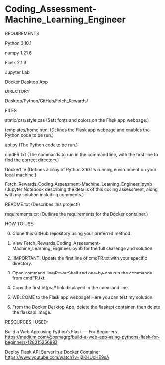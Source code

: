 # Coding_Assessment-Machine_Learning_Engineer




REQUIREMENTS
  
  Python 3.10.1
  
  numpy 1.21.6
  
  Flask 2.1.3
  
  Jupyter Lab
  
  Docker Desktop App




DIRECTORY
  
  Desktop/Python/GitHub/Fetch_Rewards/




FILES
  
  static/css/style.css
  (Sets fonts and colors on the Flask app webpage.)
  
  templates/home.html
  (Defines the Flask app webpage and enables the Python code to be run.)
  
  api.py
  (The Python code to be run.)
  
  cmdFR.txt
  (The commands to run in the command line, with the first line to find the correct directory.)
  
  Dockerfile
  (Defines a copy of Python 3.10.1's running environment on your local machine.)
  
  Fetch_Rewards_Coding_Assessment-Machine_Learning_Engineer.ipynb
  (Jupyter Notebook describing the details of this coding assessment, along with my solution including comments.)
  
  README.txt
  (Describes this project!)
  
  requirements.txt
  (Outlines the requirements for the Docker container.)




HOW TO USE:
  
  0. Clone this GitHub repository using your preferred method.
  
  1. View Fetch_Rewards_Coding_Assessment-Machine_Learning_Engineer.ipynb for the full challenge and solution.
  
  3. !IMPORTANT! Update the first line of cmdFR.txt with your specific directory.
  
  4. Open command line/PowerShell and one-by-one run the commands from cmdFR.txt.
  
  5. Copy the first https:// link displayed in the command line.
  
  6. WELCOME to the Flask app webpage!  Here you can test my solution.
  
  7. From the Docker Desktop App, delete the flaskapi container, then delete the flaskapi image.



RESOURCES I USED:
  
  Build a Web App using Python’s Flask — For Beginners
  https://medium.com/@pemagrg/build-a-web-app-using-pythons-flask-for-beginners-f28315256893
  
  Deploy Flask API Server in a Docker Container
  https://www.youtube.com/watch?v=j2KHUcHE9sA
